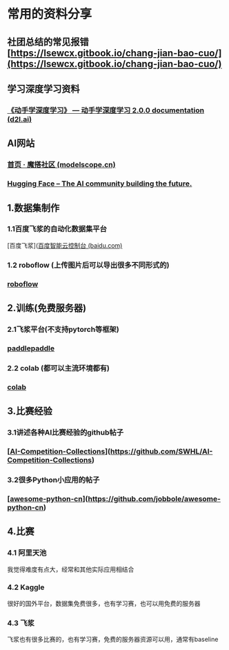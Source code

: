 # 常用的资料分享

## 社团总结的常见报错[https://lsewcx.gitbook.io/chang-jian-bao-cuo/](https://lsewcx.gitbook.io/chang-jian-bao-cuo/)

## 学习深度学习资料

### [《动手学深度学习》 — 动手学深度学习 2.0.0 documentation (d2l.ai)](https://zh-v2.d2l.ai/index.html)

## AI网站

### [首页 · 魔搭社区 (modelscope.cn)](https://www.modelscope.cn/home)

### [Hugging Face – The AI community building the future.](https://huggingface.co/)

## 1.数据集制作

### 1.1百度飞浆的自动化数据集平台

\[百度飞浆]\([百度智能云控制台 (baidu.com)](https://console.bce.baidu.com/easydata/app/datav/dataset/list?\_=1695719061646)

### 1.2 roboflow (上传图片后可以导出很多不同形式的)

### [roboflow](https://roboflow.com/?ref=ultralytics)

## 2.训练(免费服务器)

### 2.1飞浆平台(不支持pytorch等框架)

### [paddlepaddle](https://aistudio.baidu.com/)

### 2.2 colab (都可以主流环境都有)

### [colab](https://colab.research.google.com/#scrollTo=vr3yIUobiMTT)

## 3.比赛经验

### 3.1讲述各种AI比赛经验的github帖子

### \[[AI-Competition-Collections](https://github.com/SWHL/AI-Competition-Collections)]\(https://github.com/SWHL/AI-Competition-Collections)

### 3.2很多Python小应用的帖子

### \[[**awesome-python-cn**](https://github.com/jobbole/awesome-python-cn)]\(https://github.com/jobbole/awesome-python-cn)

## 4.比赛

### 4.1 阿里天池

我觉得难度有点大，经常和其他实际应用相结合

### 4.2 Kaggle

很好的国外平台，数据集免费很多，也有学习赛，也可以用免费的服务器

### 4.3 飞浆

飞浆也有很多比赛的，也有学习赛，免费的服务器资源可以用，通常有baseline
